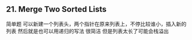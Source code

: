 ## 21. Merge Two Sorted Lists
简单题
可以新建一个列表头，两个指针在原来列表上，不停比较谁小，插入新的列表
然后就是也可以用递归的写法 很简洁 但是列表太长了可能会栈溢出